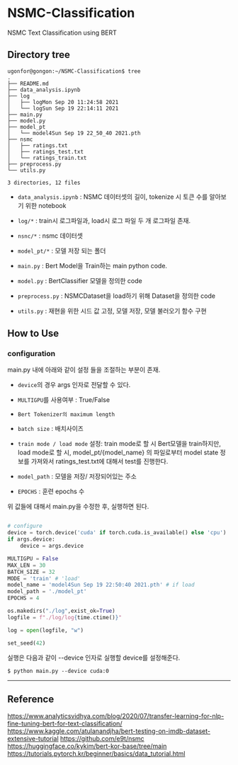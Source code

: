 # NSMC-Classification
NSMC Text Classification using BERT

## Directory tree

```shell
ugonfor@gongon:~/NSMC-Classification$ tree
.
├── README.md
├── data_analysis.ipynb
├── log
│   ├── logMon Sep 20 11:24:58 2021
│   └── logSun Sep 19 22:14:11 2021
├── main.py
├── model.py
├── model_pt
│   └── model4Sun Sep 19 22_50_40 2021.pth
├── nsmc
│   ├── ratings.txt
│   ├── ratings_test.txt
│   └── ratings_train.txt
├── preprocess.py
└── utils.py

3 directories, 12 files
```

* `data_analysis.ipynb` : NSMC 데이터셋의 길이, tokenize 시 토큰 수를 알아보기 위한 notebook

* `log/*` : train시 로그파일과, load시 로그 파일 두 개 로그파일 존재.

* `nsnc/*` : nsmc 데이터셋

* `model_pt/*` : 모델 저장 되는 폴더

* `main.py` : Bert Model을 Train하는 main python code.

* `model.py` : BertClassifier 모델을 정의한 code

* `preprocess.py` : NSMCDataset을 load하기 위해 Dataset을 정의한 code

* `utils.py` : 재현을 위한 시드 값 고정, 모델 저장, 모델 불러오기 함수 구현

## How to Use
### configuration

main.py 내에 아래와 같이 설정 들을 조절하는 부분이 존재.

* `device`의 경우 args 인자로 전달할 수 있다.

* `MULTIGPU`를 사용여부 : True/False

* `Bert Tokenizer의 maximum length`

* `batch size` : 배치사이즈

* `train mode / load mode` 설정:
train mode로 할 시 Bert모델을 train하지만, load mode로 할 시, model_pt/{model_name} 의 파일로부터 model state 정보를 가져와서 ratings_test.txt에 대해서 test를 진행한다.

* `model_path` : 모델을 저장/ 저장되어있는 주소

* `EPOCHS` : 훈련 epochs 수

위 값들에 대해서 main.py을 수정한 후, 실행하면 된다.
```py

# configure
device = torch.device('cuda' if torch.cuda.is_available() else 'cpu')
if args.device:
    device = args.device

MULTIGPU = False 
MAX_LEN = 30
BATCH_SIZE = 32
MODE = 'train' # 'load'
model_name = 'model4Sun Sep 19 22:50:40 2021.pth' # if load
model_path = './model_pt'
EPOCHS = 4

os.makedirs("./log",exist_ok=True)
logfile = f"./log/log{time.ctime()}" 

log = open(logfile, "w")

set_seed(42)

```

실행은 다음과 같이 --device 인자로 실행할 device를 설정해준다.

```shell
$ python main.py --device cuda:0
```


---
## Reference
https://www.analyticsvidhya.com/blog/2020/07/transfer-learning-for-nlp-fine-tuning-bert-for-text-classification/
https://www.kaggle.com/atulanandjha/bert-testing-on-imdb-dataset-extensive-tutorial
https://github.com/e9t/nsmc
https://huggingface.co/kykim/bert-kor-base/tree/main
https://tutorials.pytorch.kr/beginner/basics/data_tutorial.html

